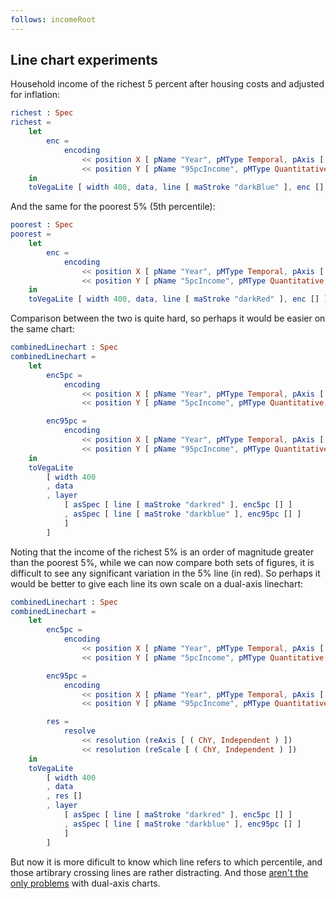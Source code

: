 ```yaml
---
follows: incomeRoot
---
```


## Line chart experiments

Household income of the richest 5 percent after housing costs and adjusted for inflation:

```elm {v}
richest : Spec
richest =
    let
        enc =
            encoding
                << position X [ pName "Year", pMType Temporal, pAxis [ axFormat "%Y" ] ]
                << position Y [ pName "95pcIncome", pMType Quantitative, pAxis [ axTitle "Richest 5% (£)" ] ]
    in
    toVegaLite [ width 400, data, line [ maStroke "darkBlue" ], enc [] ]
```

And the same for the poorest 5% (5th percentile):

```elm {v}
poorest : Spec
poorest =
    let
        enc =
            encoding
                << position X [ pName "Year", pMType Temporal, pAxis [ axFormat "%Y" ] ]
                << position Y [ pName "5pcIncome", pMType Quantitative, pAxis [ axTitle "Poorest 5% (£)" ] ]
    in
    toVegaLite [ width 400, data, line [ maStroke "darkRed" ], enc [] ]
```

Comparison between the two is quite hard, so perhaps it would be easier on the same chart:

```elm {v siding}
combinedLinechart : Spec
combinedLinechart =
    let
        enc5pc =
            encoding
                << position X [ pName "Year", pMType Temporal, pAxis [ axFormat "%Y" ] ]
                << position Y [ pName "5pcIncome", pMType Quantitative, pAxis [ axTitle "Household income (£)" ] ]

        enc95pc =
            encoding
                << position X [ pName "Year", pMType Temporal, pAxis [ axFormat "%Y" ] ]
                << position Y [ pName "95pcIncome", pMType Quantitative ]
    in
    toVegaLite
        [ width 400
        , data
        , layer
            [ asSpec [ line [ maStroke "darkred" ], enc5pc [] ]
            , asSpec [ line [ maStroke "darkblue" ], enc95pc [] ]
            ]
        ]
```

Noting that the income of the richest 5% is an order of magnitude greater than the poorest 5%, while we can now compare both sets of figures, it is difficult to see any significant variation in the 5% line (in red).
So perhaps it would be better to give each line its own scale on a dual-axis linechart:

```elm {v siding}
combinedLinechart : Spec
combinedLinechart =
    let
        enc5pc =
            encoding
                << position X [ pName "Year", pMType Temporal, pAxis [ axFormat "%Y" ] ]
                << position Y [ pName "5pcIncome", pMType Quantitative, pAxis [ axTitle "Poorest 5% household income (£)" ] ]

        enc95pc =
            encoding
                << position X [ pName "Year", pMType Temporal, pAxis [ axFormat "%Y" ] ]
                << position Y [ pName "95pcIncome", pMType Quantitative, pAxis [ axTitle "Richest 5% household income (£)" ] ]

        res =
            resolve
                << resolution (reAxis [ ( ChY, Independent ) ])
                << resolution (reScale [ ( ChY, Independent ) ])
    in
    toVegaLite
        [ width 400
        , data
        , res []
        , layer
            [ asSpec [ line [ maStroke "darkred" ], enc5pc [] ]
            , asSpec [ line [ maStroke "darkblue" ], enc95pc [] ]
            ]
        ]
```

But now it is more dificult to know which line refers to which percentile, and those artibrary crossing lines are rather distracting.
And those [aren't the only problems](https://blog.datawrapper.de/dualaxis/) with dual-axis charts.

